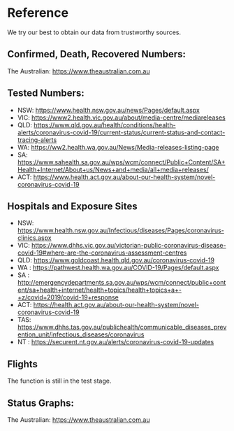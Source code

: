 # Reference

We try our best to obtain our data from trustworthy sources.

## Confirmed, Death, Recovered Numbers:

The Australian: https://www.theaustralian.com.au

## Tested Numbers:

- NSW: https://www.health.nsw.gov.au/news/Pages/default.aspx
- VIC: https://www2.health.vic.gov.au/about/media-centre/mediareleases
- QLD: https://www.qld.gov.au/health/conditions/health-alerts/coronavirus-covid-19/current-status/current-status-and-contact-tracing-alerts
- WA: https://ww2.health.wa.gov.au/News/Media-releases-listing-page
- SA: https://www.sahealth.sa.gov.au/wps/wcm/connect/Public+Content/SA+Health+Internet/About+us/News+and+media/all+media+releases/
- ACT: https://www.health.act.gov.au/about-our-health-system/novel-coronavirus-covid-19

## Hospitals and Exposure Sites

- NSW: https://www.health.nsw.gov.au/Infectious/diseases/Pages/coronavirus-clinics.aspx
- VIC: https://www.dhhs.vic.gov.au/victorian-public-coronavirus-disease-covid-19#where-are-the-coronavirus-assessment-centres
- QLD: https://www.goldcoast.health.qld.gov.au/coronavirus-covid-19
- WA : https://pathwest.health.wa.gov.au/COVID-19/Pages/default.aspx
- SA : http://emergencydepartments.sa.gov.au/wps/wcm/connect/public+content/sa+health+internet/health+topics/health+topics+a+-+z/covid+2019/covid-19+response
- ACT: https://health.act.gov.au/about-our-health-system/novel-coronavirus-covid-19
- TAS: https://www.dhhs.tas.gov.au/publichealth/communicable_diseases_prevention_unit/infectious_diseases/coronavirus
- NT : https://securent.nt.gov.au/alerts/coronavirus-covid-19-updates

## Flights

The function is still in the test stage.

## Status Graphs:

The Australian: https://www.theaustralian.com.au
